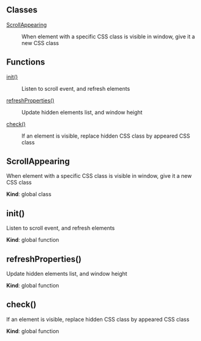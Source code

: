 ## Classes

<dl>
<dt><a href="#ScrollAppearing">ScrollAppearing</a></dt>
<dd><p>When element with a specific CSS class is visible in window, give it a new CSS class</p>
</dd>
</dl>

## Functions

<dl>
<dt><a href="#init">init()</a></dt>
<dd><p>Listen to scroll event, and refresh elements</p>
</dd>
<dt><a href="#refreshProperties">refreshProperties()</a></dt>
<dd><p>Update hidden elements list, and window height</p>
</dd>
<dt><a href="#check">check()</a></dt>
<dd><p>If an element is visible, replace hidden CSS class by appeared CSS class</p>
</dd>
</dl>

<a name="ScrollAppearing"></a>

## ScrollAppearing
When element with a specific CSS class is visible in window, give it a new CSS class

**Kind**: global class  
<a name="init"></a>

## init()
Listen to scroll event, and refresh elements

**Kind**: global function  
<a name="refreshProperties"></a>

## refreshProperties()
Update hidden elements list, and window height

**Kind**: global function  
<a name="check"></a>

## check()
If an element is visible, replace hidden CSS class by appeared CSS class

**Kind**: global function  
